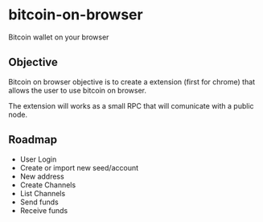 # bitcoin-on-browser
Bitcoin wallet on your browser

## Objective

Bitcoin on browser objective is to create a extension (first for chrome) that allows the user to use bitcoin on browser.

The extension will works as a small RPC that will comunicate with a public node.

## Roadmap

- User Login
- Create or import new seed/account
- New address
- Create Channels
- List Channels
- Send funds
- Receive funds
